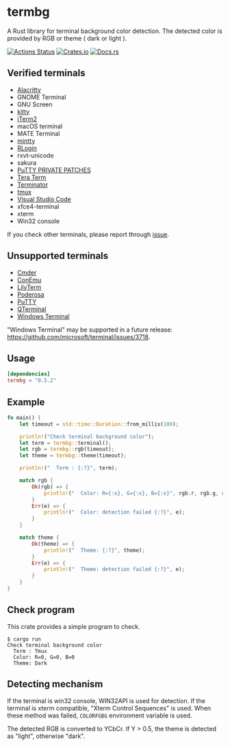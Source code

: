# termbg
A Rust library for terminal background color detection.
The detected color is provided by RGB or theme ( dark or light ).

[![Actions Status](https://github.com/dalance/termbg/workflows/Rust/badge.svg)](https://github.com/dalance/termbg/actions)
[![Crates.io](https://img.shields.io/crates/v/termbg.svg)](https://crates.io/crates/termbg)
[![Docs.rs](https://docs.rs/termbg/badge.svg)](https://docs.rs/termbg)

## Verified terminals

* [Alacritty](https://github.com/alacritty/alacritty)
* GNOME Terminal
* GNU Screen
* [kitty](https://sw.kovidgoyal.net/kitty/)
* [iTerm2](https://iterm2.com)
* macOS terminal
* MATE Terminal
* [mintty](https://mintty.github.io)
* [RLogin](http://nanno.dip.jp/softlib/man/rlogin/)
* rxvt-unicode
* sakura
* [PuTTY PRIVATE PATCHES](https://ice.hotmint.com/putty/)
* [Tera Term](https://ttssh2.osdn.jp)
* [Terminator](https://terminator-gtk3.readthedocs.io/en/latest/)
* [tmux](https://github.com/tmux/tmux)
* [Visual Studio Code](https://code.visualstudio.com)
* xfce4-terminal
* xterm
* Win32 console

If you check other terminals, please report through [issue](https://github.com/dalance/termbg/issues).

## Unsupported terminals

* [Cmder](https://cmder.app)
* [ConEmu](https://conemu.github.io)
* [LilyTerm](https://github.com/Tetralet/LilyTerm)
* [Poderosa](https://ja.poderosa-terminal.com)
* [PuTTY](https://www.putty.org)
* [QTerminal](https://github.com/lxqt/qterminal)
* [Windows Terminal](https://github.com/microsoft/terminal)

"Windows Terminal" may be supported in a future release: https://github.com/microsoft/terminal/issues/3718.

## Usage

```Cargo.toml
[dependencies]
termbg = "0.5.2"
```

## Example

```rust
fn main() {
    let timeout = std::time::Duration::from_millis(100);

    println!("Check terminal background color");
    let term = termbg::terminal();
    let rgb = termbg::rgb(timeout);
    let theme = termbg::theme(timeout);

    println!("  Term : {:?}", term);

    match rgb {
        Ok(rgb) => {
            println!("  Color: R={:x}, G={:x}, B={:x}", rgb.r, rgb.g, rgb.b);
        }
        Err(e) => {
            println!("  Color: detection failed {:?}", e);
        }
    }

    match theme {
        Ok(theme) => {
            println!("  Theme: {:?}", theme);
        }
        Err(e) => {
            println!("  Theme: detection failed {:?}", e);
        }
    }
}
```

## Check program

This crate provides a simple program to check.

```console
$ cargo run
Check terminal background color
  Term : Tmux
  Color: R=0, G=0, B=0
  Theme: Dark
```

## Detecting mechanism

If the terminal is win32 console, WIN32API is used for detection.
If the terminal is xterm compatible, "Xterm Control Sequences" is used.
When these method was failed, `COLORFGBG` environment variable is used.

The detected RGB is converted to YCbCr.
If Y > 0.5, the theme is detected as "light", otherwise "dark".
